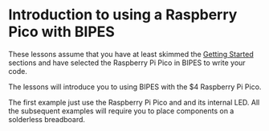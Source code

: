 # Introduction to using a Raspberry Pico with BIPES

These lessons assume that you have at least skimmed the [Getting Started](http://www.coderdojotc.org/micropython/getting-started/01-intro/) sections and have selected the Raspberry Pi Pico in BIPES to write your code.

The lessons will introduce you to using BIPES with the $4 Raspberry Pi Pico.

The first example just use the Raspberry Pi Pico and and its internal LED. All the subsequent examples will require you to place components on a solderless breadboard.